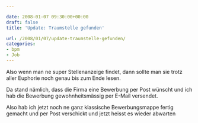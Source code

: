 ```yaml
---

date: 2008-01-07 09:30:00+00:00
draft: false
title: 'Update: Traumstelle gefunden'

url: /2008/01/07/update-traumstelle-gefunden/
categories:
- bpm
- Job
---
```


Also wenn man ne super Stellenanzeige findet, dann sollte man sie trotz aller Euphorie noch genau bis zum Ende lesen.




Da stand nämlich, dass die Firma eine Bewerbung per Post wünscht und ich hab die Bewerbung gewohnheitsmässig per E-Mail versendet.




Also hab ich jetzt noch ne ganz klassische Bewerbungsmappe fertig gemacht und per Post verschickt und jetzt heisst es wieder abwarten



